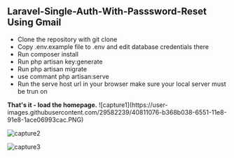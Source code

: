 ## Laravel-Single-Auth-With-Passsword-Reset Using Gmail

<ul>
	<li>Clone the repository with git clone</li>
	<li>Copy .env.example file to .env and edit database credentials there
	</li>
	<li>Run composer install</li>
	<li>Run php artisan key:generate</li>
	<li>Run php artisan migrate</li>
	<li>use commant php artisan:serve</li>
	<li>Run the serve host url in your browser make sure your local server must be trun on</li>
</ul>
<strong>That's it - load the homepage.</strong>
![capture1](https://user-images.githubusercontent.com/29582239/40811076-b368b038-6551-11e8-91e8-1ace06993cac.PNG)

![capture2](https://user-images.githubusercontent.com/29582239/40811077-b3a86408-6551-11e8-98ad-c0bb00c7d84a.PNG)

![capture3](https://user-images.githubusercontent.com/29582239/40811078-b3e8ec30-6551-11e8-87f4-12ca9c038ad9.PNG)



